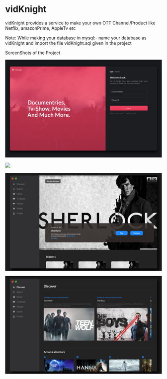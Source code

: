 # vidKnight
vidKnight provides a service to make your own OTT Channel/Product like Netflix, amazonPrime, AppleTv etc

Note:
While making your database in mysql:- name your database as vidKnight and import the file vidKnight.sql given in the project 

ScreenShots of the Project

![](project-images/1.png)

![](project-images/5.png)

![](project-images/6.png)

![](project-images/2.png)



